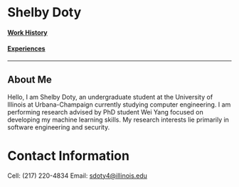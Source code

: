 # Shelby Doty

#### [Work History](Other_Pages/Work_History.md) 
#### [Experiences](Other_Pages/Experiences.md)

---
## About Me
  Hello, I am Shelby Doty, an undergraduate student at the University of Illinois at Urbana-Champaign currently studying computer engineering. I am performing research advised by PhD student Wei Yang focused on developing my machine learning skills. My research interests lie primarily in software engineering and security.
  # Contact Information
  Cell: (217) 220-4834
  Email: sdoty4@illinois.edu
